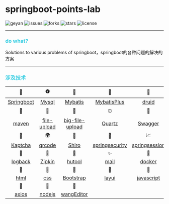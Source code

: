 # **springboot-points-lab**
![geyan](https://img.shields.io/badge/%E6%9C%80%E5%85%89%E9%98%B4-%E8%B9%89%E8%B7%8E%E9%94%99%EF%BC%8C%E6%B6%88%E7%A3%A8%E8%BF%87%EF%BC%8C%E6%9C%80%E6%98%AF%E5%85%89%E9%98%B4%E5%8C%96%E6%B5%AE%E6%B2%AB-blue) ![issues](https://img.shields.io/github/issues/prayjourney/springboot-points-lab) ![forks](https://img.shields.io/github/forks/prayjourney/springboot-points-lab) ![stars](https://img.shields.io/github/stars/prayjourney/springboot-points-lab) ![license](https://img.shields.io/github/license/prayjourney/springboot-points-lab)

---


### <font color="39CEE2">do what?</font>

Solutions to various problems of springboot，springboot的各种问题的解决的方案



---
### <font color="39CEE2">涉及技术</font>

| 🍅 |   ⚽   |  🌷  |   🎃   |  🎡  |   ✨   |   📚   |
| :----: | :----: | :----: | :----: | :----: | :----: | :----: |
| [Springboot](#Springboot) | [Mysql](#Mysql) | [Mybatis](#Mybatis) | [MybatisPlus](#MybatisPlus) | [druid](#druid) | [MongoDb](#MongoDb) | [Redis](#Redis) |
| 👕 | 🧸 | 🏹 | ⏰ | 🏀 | ⚾ | 🧣 |
| [maven](#maven) | [file-upload](#file-upload) | [big-file-upload](#file-upload) | [Quartz](#Quartz) | [Swagger](#Swagger) | [Knife4j](#Knife4j) | [thread-pool](#thread-pool) |
|   📐   |  🌍 | 🎯 | 🎱  |   📈   |   🎆  | 🚀 |
|[Kaptcha](#Kaptcha) | [qrcode](#qrcode) | [Shiro](#Shiro) | [springsecurity](#springsecurity) | [springsession](#springsession) | [jwt](#jwt) |[ElasticSearch](#ElasticSearch)|
|📄 | 🎁 | 🔨 | ✨ | 🐋 |  ||
|[logback](#logback) | [Zipkin](#Zipkin) | [hutool](#hutool) | [mail](#mail) | [docker](#docker)  |  ||
|🥨 | 🥯 | 🍇 | 🍝 | 🥣 | 🥫 |🎫|
|[html](#html) | [css](#css) | [Bootstrap](#Bootstrap) | [layui](#layui) | [javascript](#javascript) | [jQuery](#jQuery) |[Vue2](#Vue2)|
|🍌 | 🥡 | 🎠 |  |  |  ||
|[axios](#axios) | [nodejs](#nodejs) | [wangEditor](#wangEditor) |  |  |  ||

